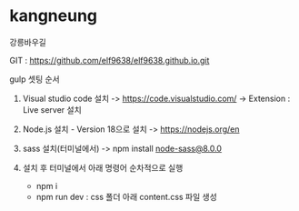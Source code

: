 # kangneung
강릉바우길

GIT : https://github.com/elf9638/elf9638.github.io.git

gulp 셋팅 순서

1. Visual studio code 설치
	-> https://code.visualstudio.com/
	-> Extension : Live server 설치

2. Node.js 설치 - Version 18으로 설치
	-> https://nodejs.org/en

2.  sass 설치(터미널에서)
	-> npm install node-sass@8.0.0

3. 설치 후 터미널에서 아래 명령어 순차적으로 실행
	- npm i
	- npm run dev : css 폴더 아래 content.css 파일 생성
